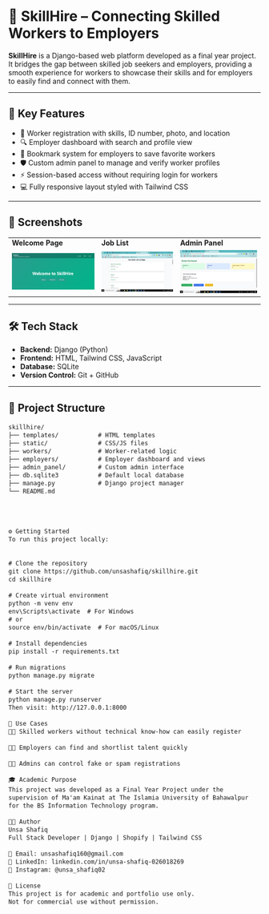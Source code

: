 # 🌟 SkillHire – Connecting Skilled Workers to Employers

**SkillHire** is a Django-based web platform developed as a final year project. It bridges the gap between skilled job seekers and employers, providing a smooth experience for workers to showcase their skills and for employers to easily find and connect with them.

---

## 🚀 Key Features

- 🔐 Worker registration with skills, ID number, photo, and location  
- 🔍 Employer dashboard with search and profile view  
- 📌 Bookmark system for employers to save favorite workers  
- 🛡️ Custom admin panel to manage and verify worker profiles  
- ⚡ Session-based access without requiring login for workers  
- 💻 Fully responsive layout styled with Tailwind CSS  

---

## 📸 Screenshots

<table>
  <tr>
    <td><strong>Welcome Page</strong></td>
    <td><strong>Job List</strong></td>
    <td><strong>Admin Panel</strong></td>
  </tr>
  <tr>
    <td><img src="Images/skillhire welcome.PNG" width="300"/></td>
    <td><img src="Images/skillhire picture 5.PNG" width="300"/></td>
    <td><img src="Images/skillhire picture 11.PNG" width="300"/></td>
  </tr>
</table>

---

## 🛠 Tech Stack

- **Backend:** Django (Python)  
- **Frontend:** HTML, Tailwind CSS, JavaScript  
- **Database:** SQLite  
- **Version Control:** Git + GitHub  

---

## 📁 Project Structure

```plaintext
skillhire/
├── templates/           # HTML templates
├── static/              # CSS/JS files
├── workers/             # Worker-related logic
├── employers/           # Employer dashboard and views
├── admin_panel/         # Custom admin interface
├── db.sqlite3           # Default local database
├── manage.py            # Django project manager
└── README.md




⚙️ Getting Started
To run this project locally:


# Clone the repository
git clone https://github.com/unsashafiq/skillhire.git
cd skillhire

# Create virtual environment
python -m venv env
env\Scripts\activate  # For Windows
# or
source env/bin/activate  # For macOS/Linux

# Install dependencies
pip install -r requirements.txt

# Run migrations
python manage.py migrate

# Start the server
python manage.py runserver
Then visit: http://127.0.0.1:8000

💼 Use Cases
🧑‍🔧 Skilled workers without technical know-how can easily register

🧑‍💼 Employers can find and shortlist talent quickly

👩‍💻 Admins can control fake or spam registrations

🎓 Academic Purpose
This project was developed as a Final Year Project under the supervision of Ma'am Kainat at The Islamia University of Bahawalpur for the BS Information Technology program.

👩‍💻 Author
Unsa Shafiq
Full Stack Developer | Django | Shopify | Tailwind CSS

📧 Email: unsashafiq160@gmail.com
🔗 LinkedIn: linkedin.com/in/unsa-shafiq-026018269
📸 Instagram: @unsa_shafiq02

📝 License
This project is for academic and portfolio use only.
Not for commercial use without permission.



